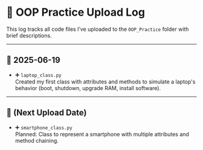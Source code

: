 # 📝 OOP Practice Upload Log

This log tracks all code files I’ve uploaded to the `OOP_Practice` folder with brief descriptions.

---

## 📅 2025-06-19  
- ➕ `laptop_class.py`  
  Created my first class with attributes and methods to simulate a laptop's behavior (boot, shutdown, upgrade RAM, install software).

---

## 📅 (Next Upload Date)  
- ➕ `smartphone_class.py`  
  Planned: Class to represent a smartphone with multiple attributes and method chaining.

 

